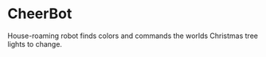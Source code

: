 CheerBot
========

House-roaming robot finds colors and commands the worlds Christmas tree lights to change.
